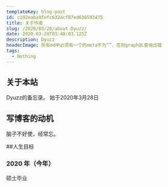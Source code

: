 ```yaml
---
templateKey: blog-post
id: c192eaba9fefc632acf87ed636593475
title: 关于作者
slug: /2020/03/28/about-Dyuzz/
date: 2020-03-28T03:48:03.125Z
description: Dyuzz
headerImage: 所有md中必须有一个的meta不为“”，否则graphQL查询出错
tags:
  - Nothing
---
```


## 关于本站

Dyuzz的备忘录。
始于2020年3月28日

## 写博客的动机

脑子不好使，经常忘。

##人生目标 

### 2020 年（今年）

硕士毕业

